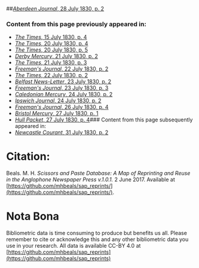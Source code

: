 ##[*Aberdeen Journal*, 28 July 1830, p. 2](https://mhbeals.github.io/sap_html/Aberdeen-Journal/Aberdeen-Journal-28-July-1830-p-2)

### Content from this page previously appeared in:
+ [*The Times*, 15 July 1830, p. 4](https://mhbeals.github.io/sap_html/The-Times/The-Times-15-July-1830-p-4)
+ [*The Times*, 20 July 1830, p. 4](https://mhbeals.github.io/sap_html/The-Times/The-Times-20-July-1830-p-4)
+ [*The Times*, 20 July 1830, p. 5](https://mhbeals.github.io/sap_html/The-Times/The-Times-20-July-1830-p-5)
+ [*Derby Mercury*, 21 July 1830, p. 2](https://mhbeals.github.io/sap_html/Derby-Mercury/Derby-Mercury-21-July-1830-p-2)
+ [*The Times*, 21 July 1830, p. 3](https://mhbeals.github.io/sap_html/The-Times/The-Times-21-July-1830-p-3)
+ [*Freeman's Journal*, 22 July 1830, p. 2](https://mhbeals.github.io/sap_html/Freeman's-Journal/Freeman's-Journal-22-July-1830-p-2)
+ [*The Times*, 22 July 1830, p. 2](https://mhbeals.github.io/sap_html/The-Times/The-Times-22-July-1830-p-2)
+ [*Belfast News-Letter*, 23 July 1830, p. 2](https://mhbeals.github.io/sap_html/Belfast-News-Letter/Belfast-News-Letter-23-July-1830-p-2)
+ [*Freeman's Journal*, 23 July 1830, p. 3](https://mhbeals.github.io/sap_html/Freeman's-Journal/Freeman's-Journal-23-July-1830-p-3)
+ [*Caledonian Mercury*, 24 July 1830, p. 2](https://mhbeals.github.io/sap_html/Caledonian-Mercury/Caledonian-Mercury-24-July-1830-p-2)
+ [*Ipswich Journal*, 24 July 1830, p. 2](https://mhbeals.github.io/sap_html/Ipswich-Journal/Ipswich-Journal-24-July-1830-p-2)
+ [*Freeman's Journal*, 26 July 1830, p. 4](https://mhbeals.github.io/sap_html/Freeman's-Journal/Freeman's-Journal-26-July-1830-p-4)
+ [*Bristol Mercury*, 27 July 1830, p. 1](https://mhbeals.github.io/sap_html/Bristol-Mercury/Bristol-Mercury-27-July-1830-p-1)
+ [*Hull Packet*, 27 July 1830, p. 4](https://mhbeals.github.io/sap_html/Hull-Packet/Hull-Packet-27-July-1830-p-4)### Content from this page subsequently appeared in:
+ [*Newcastle Courant*, 31 July 1830, p. 2](https://mhbeals.github.io/sap_html/Newcastle-Courant/Newcastle-Courant-31-July-1830-p-2)
                    
# Citation: 

Beals. M. H. *Scissors and Paste Database: A Map of Reprinting and Reuse in the Anglophone Newspaper Press v.1.0.1.* 2 June 2017. Available at [https://github.com/mhbeals/sap_reprints/](https://github.com/mhbeals/sap_reprints/). 
                    
# Nota Bona

Bibliometric data is time consuming to produce but benefits us all. Please remember to cite or acknowledge this and any other bibliometric data you use in your research. All data is available CC-BY 4.0 at [https://github.com/mhbeals/sap_reprints](https://github.com/mhbeals/sap_reprints)